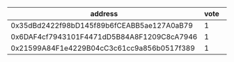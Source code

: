 address|vote|timestamp|signature
---|---|---|---
0x35dBd2422f98bD145f89b6fCEABB5ae127A0aB79|1|1599220024|0x39340e7321e54766be339b6e0cfd28000b44b05d4754515cb20afafdecc072707a59335975d69b7904fac31c233edd2aa89b606965fdaf3a4cb1b2431a18c5c41c
0x6DAF4cf7943101F4471dD5B84A8F1209C8cA7946|1|1599220069|0x7cb7290a0957e8905138f63f815255a428ce7dde5520c6fa600217a07e1ca3fb5eab4e3870e146bc5df383e4f4d83b6d10444b76761d6d57d481e37a01e23c7e1c
0x21599A84F1e4229B04cC3c61cc9a856b0517f389|1|1599225905|0xaf45eaffca24ad762595a0d97af0fa91e0f499a06c17845c88d356d7299779e823dc72c39d805fa069129671031ccb431208ab7175dd656cff7c7fb27db6a8931b